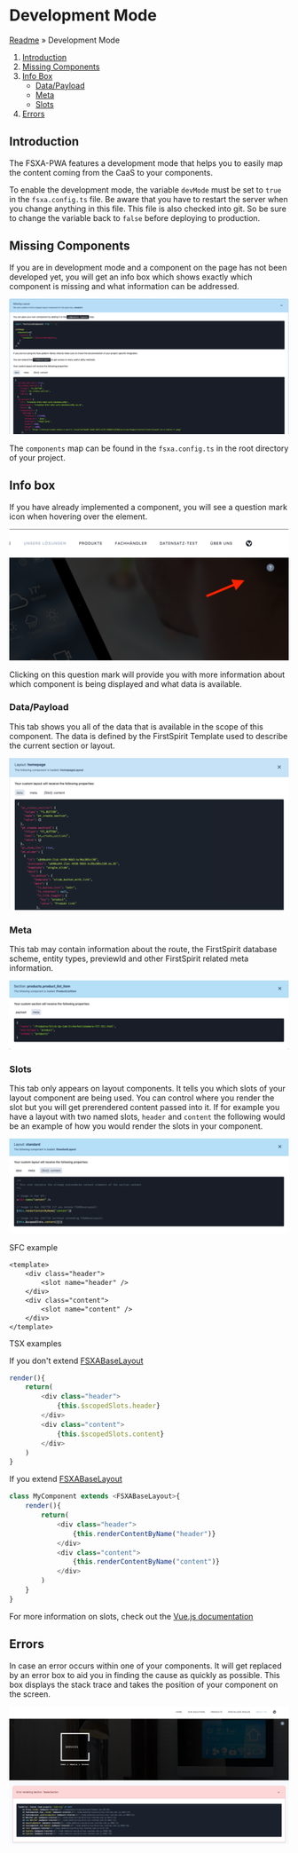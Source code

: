 # Development Mode

[Readme](./index.md) » Development Mode

1. [Introduction](#introduction)
2. [Missing Components](#missing-components)
3. [Info Box](#info-box)
    * [Data/Payload](#data/payload)
    * [Meta](#meta)
    * [Slots](#slots)
4. [Errors](#Errors)

## Introduction

The FSXA-PWA features a development mode that helps you to easily map the content coming from the CaaS to your components.

To enable the development mode, the variable `devMode` must be set to `true` in the `fsxa.config.ts` file. Be aware that you have to restart the server when you change anything in this file. This file is also checked into git. So be sure to change the variable back to `false` before deploying to production.

## Missing Components

If you are in development mode and a component on the page has not been developed yet, you will get an info box which shows exactly which component is missing and what information can be addressed.

![Missing Layout](./imgs/DevMode/MissingLayout.png)

The `components` map can be found in the `fsxa.config.ts` in the root directory of your project.

## Info box

If you have already implemented a component, you will see a question mark icon when hovering over the element.

![QuestionMark](./imgs/DevMode/QuestionMark.png)

Clicking on this question mark will provide you with more information about which component is being displayed and what data is available.

### Data/Payload

This tab shows you all of the data that is available in the scope of this component. The data is defined by the FirstSpirit Template used to describe the current section or layout.

![InfoboxData](./imgs/DevMode/InfoboxData.png)

### Meta

This tab may contain information about the route, the FirstSpirit database scheme, entity types, previewId and other FirstSpirit related meta information.

![InfoboxMeta](./imgs/DevMode/InfoboxMeta.png)

### Slots

This tab only appears on layout components. It tells you which slots of your layout component are being used. You can control where you render the slot but you will get prerendered content passed into it. If for example you have a layout with two named slots, `header` and `content` the following would be an example of how you would render the slots in your component.

![InfoboxSlots](./imgs/DevMode/InfoboxSlots.png)

SFC example

```vue
<template>
    <div class="header">
        <slot name="header" />
    </div>
    <div class="content">
        <slot name="content" />
    </div>
</template>
```

TSX examples

If you don't extend [FSXABaseLayout](components/FSXABaseLayout.md)

```typescript jsx
render(){
    return(
        <div class="header">
            {this.$scopedSlots.header}
        </div>
        <div class="content">
            {this.$scopedSlots.content}
        </div>
    )
}
```

If you extend [FSXABaseLayout](components/FSXABaseLayout.md)

```typescript jsx
class MyComponent extends <FSXABaseLayout>{
    render(){
        return(
            <div class="header">
                {this.renderContentByName("header")}
            </div>
            <div class="content">
                {this.renderContentByName("content")}
            </div>
        )
    }
}
```

For more information on slots, check out the [Vue.js documentation](https://vuejs.org/v2/guide/components-slots.html)

## Errors

In case an error occurs within one of your components. It will get replaced by an error box to aid you in finding the cause as quickly as possible. This box displays the stack trace and takes the position of your component on the screen.

![Error](./imgs/DevMode/Error.png)
